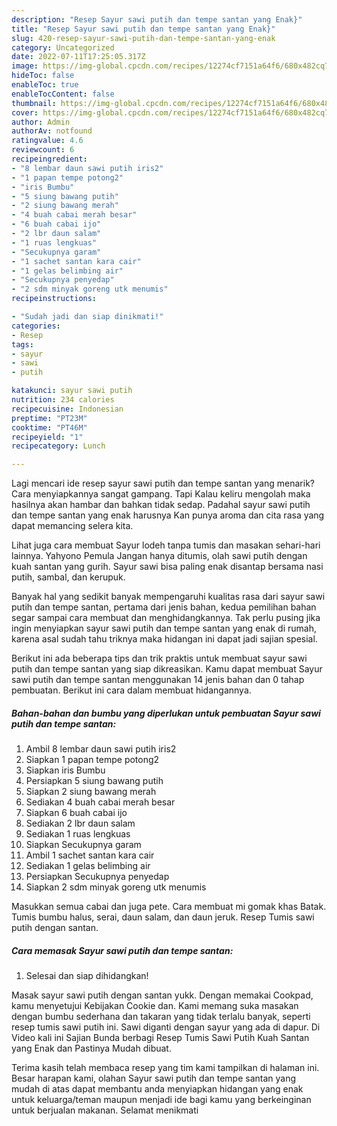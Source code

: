 ```yaml
---
description: "Resep Sayur sawi putih dan tempe santan yang Enak}"
title: "Resep Sayur sawi putih dan tempe santan yang Enak}"
slug: 420-resep-sayur-sawi-putih-dan-tempe-santan-yang-enak
category: Uncategorized
date: 2022-07-11T17:25:05.317Z
image: https://img-global.cpcdn.com/recipes/12274cf7151a64f6/680x482cq70/sayur-sawi-putih-dan-tempe-santan-foto-resep-utama.jpg
hideToc: false
enableToc: true
enableTocContent: false
thumbnail: https://img-global.cpcdn.com/recipes/12274cf7151a64f6/680x482cq70/sayur-sawi-putih-dan-tempe-santan-foto-resep-utama.jpg
cover: https://img-global.cpcdn.com/recipes/12274cf7151a64f6/680x482cq70/sayur-sawi-putih-dan-tempe-santan-foto-resep-utama.jpg
author: Admin
authorAv: notfound
ratingvalue: 4.6
reviewcount: 6
recipeingredient:
- "8 lembar daun sawi putih iris2"
- "1 papan tempe potong2"
- "iris Bumbu"
- "5 siung bawang putih"
- "2 siung bawang merah"
- "4 buah cabai merah besar"
- "6 buah cabai ijo"
- "2 lbr daun salam"
- "1 ruas lengkuas"
- "Secukupnya garam"
- "1 sachet santan kara cair"
- "1 gelas belimbing air"
- "Secukupnya penyedap"
- "2 sdm minyak goreng utk menumis"
recipeinstructions:

- "Sudah jadi dan siap dinikmati!"
categories:
- Resep
tags:
- sayur
- sawi
- putih

katakunci: sayur sawi putih 
nutrition: 234 calories
recipecuisine: Indonesian
preptime: "PT23M"
cooktime: "PT46M"
recipeyield: "1"
recipecategory: Lunch

---
```



Lagi mencari ide resep sayur sawi putih dan tempe santan yang menarik? Cara menyiapkannya sangat gampang. Tapi Kalau keliru mengolah maka hasilnya akan hambar dan bahkan tidak sedap. Padahal sayur sawi putih dan tempe santan yang enak harusnya Kan punya aroma dan cita rasa yang dapat memancing selera kita.


Lihat juga cara membuat Sayur lodeh tanpa tumis dan masakan sehari-hari lainnya. Yahyono Pemula Jangan hanya ditumis, olah sawi putih dengan kuah santan yang gurih. Sayur sawi bisa paling enak disantap bersama nasi putih, sambal, dan kerupuk.

Banyak hal yang sedikit banyak mempengaruhi kualitas rasa dari sayur sawi putih dan tempe santan, pertama dari jenis bahan, kedua pemilihan bahan segar sampai cara membuat dan menghidangkannya. Tak perlu pusing jika ingin menyiapkan sayur sawi putih dan tempe santan yang enak di rumah, karena asal sudah tahu triknya maka hidangan ini dapat jadi sajian spesial.


Berikut ini ada beberapa tips dan trik praktis untuk membuat sayur sawi putih dan tempe santan yang siap dikreasikan. Kamu dapat membuat Sayur sawi putih dan tempe santan menggunakan 14 jenis bahan dan 0 tahap pembuatan. Berikut ini cara dalam membuat hidangannya.

<!--inarticleads1-->

##### Bahan-bahan dan bumbu yang diperlukan untuk pembuatan Sayur sawi putih dan tempe santan:

1. Ambil 8 lembar daun sawi putih iris2
1. Siapkan 1 papan tempe potong2
1. Siapkan iris Bumbu
1. Persiapkan 5 siung bawang putih
1. Siapkan 2 siung bawang merah
1. Sediakan 4 buah cabai merah besar
1. Siapkan 6 buah cabai ijo
1. Sediakan 2 lbr daun salam
1. Sediakan 1 ruas lengkuas
1. Siapkan Secukupnya garam
1. Ambil 1 sachet santan kara cair
1. Sediakan 1 gelas belimbing air
1. Persiapkan Secukupnya penyedap
1. Siapkan 2 sdm minyak goreng utk menumis


Masukkan semua cabai dan juga pete. Cara membuat mi gomak khas Batak. Tumis bumbu halus, serai, daun salam, dan daun jeruk. Resep Tumis sawi putih dengan santan. 

<!--inarticleads2-->

##### Cara memasak Sayur sawi putih dan tempe santan:


1. Selesai dan siap dihidangkan!

Masak sayur sawi putih dengan santan yukk. Dengan memakai Cookpad, kamu menyetujui Kebijakan Cookie dan. Kami memang suka masakan dengan bumbu sederhana dan takaran yang tidak terlalu banyak, seperti resep tumis sawi putih ini. Sawi diganti dengan sayur yang ada di dapur. Di Video kali ini Sajian Bunda berbagi Resep Tumis Sawi Putih Kuah Santan yang Enak dan Pastinya Mudah dibuat. 

Terima kasih telah membaca resep yang tim kami tampilkan di halaman ini. Besar harapan kami, olahan Sayur sawi putih dan tempe santan yang mudah di atas dapat membantu anda menyiapkan hidangan yang enak untuk keluarga/teman maupun menjadi ide bagi kamu yang berkeinginan untuk berjualan makanan. Selamat menikmati
